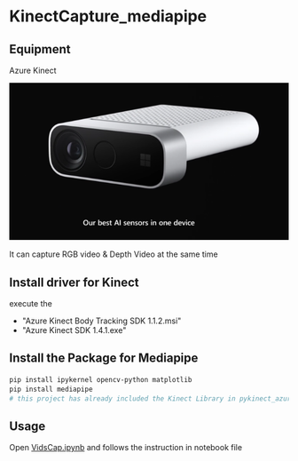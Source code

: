 # KinectCapture_mediapipe
## Equipment 
Azure Kinect
<p align="center"><img src="../fig/kinect.png" width="800" /></p>
It can capture RGB video & Depth Video at the same time 

## Install driver for Kinect
execute the
 - "Azure Kinect Body Tracking SDK 1.1.2.msi" 
 - "Azure Kinect SDK 1.4.1.exe"

## Install the Package for Mediapipe
```bash
pip install ipykernel opencv-python matplotlib
pip install mediapipe
# this project has already included the Kinect Library in pykinect_azure folder
```


## Usage
Open [VidsCap.ipynb](VidsCap.ipynb)
and follows the instruction in notebook file
